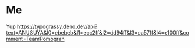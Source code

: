# Me
Yup
https://typograssy.deno.dev/api?text=ANUSUYA&l0=ebebeb&l1=ecc2ff&l2=dd94ff&l3=ca57ff&l4=e100ff&comment=TeamPomogran
